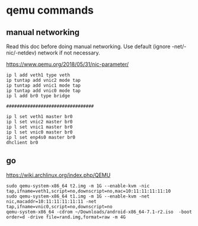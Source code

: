 # qemu commands

## manual networking

Read this doc before doing manual networking. Use default (ignore -net/-nic/-netdev) network if not necessary. 

https://www.qemu.org/2018/05/31/nic-parameter/

```
ip l add veth1 type veth
ip tuntap add vnic2 mode tap
ip tuntap add vnic1 mode tap
ip tuntap add vnic0 mode tap
ip l add br0 type bridge

#################################

ip l set veth1 master br0
ip l set vnic2 master br0
ip l set vnic1 master br0
ip l set vnic0 master br0
ip l set enp4s0 master br0
dhclient br0
```

## go

https://wiki.archlinux.org/index.php/QEMU

```
sudo qemu-system-x86_64 t2.img -m 1G --enable-kvm -nic tap,ifname=veth1,script=no,downscript=no,mac=10:11:11:11:11:10
sudo qemu-system-x86_64 t1.img -m 1G --enable-kvm -net nic,macaddr=10:11:11:11:11:11 -net tap,ifname=vnic0,script=no,downscript=no
qemu-system-x86_64 -cdrom ~/Downloads/android-x86_64-7.1-r2.iso  -boot order=d -drive file=rand.img,format=raw -m 4G
```
